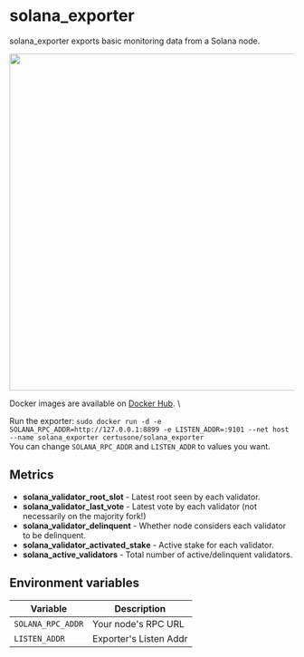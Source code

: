# solana_exporter

solana_exporter exports basic monitoring data from a Solana node.

<img src="https://i.imgur.com/Ue36pLd.png" width="595px" alt="" />

Docker images are available on [Docker Hub](https://hub.docker.com/r/certusone/solana_exporter). \

Run the exporter: `sudo docker run -d -e SOLANA_RPC_ADDR=http://127.0.0.1:8899 -e LISTEN_ADDR=:9101 --net host --name solana_exporter certusone/solana_exporter` \
You can change `SOLANA_RPC_ADDR` and `LISTEN_ADDR` to values you want.

## Metrics

- **solana_validator_root_slot** - Latest root seen by each validator.
- **solana_validator_last_vote** - Latest vote by each validator (not necessarily on the majority fork!)
- **solana_validator_delinquent** - Whether node considers each validator to be delinquent.
- **solana_validator_activated_stake**  - Active stake for each validator. 
- **solana_active_validators** - Total number of active/delinquent validators.

## Environment variables

| Variable          | Description             |
|-------------------|-------------------------|
| `SOLANA_RPC_ADDR` | Your node's RPC URL     | 
| `LISTEN_ADDR`     | Exporter's Listen Addr  |
